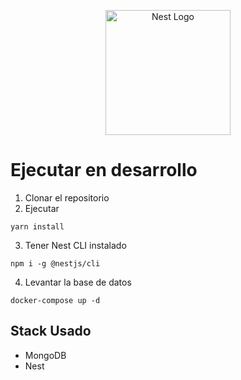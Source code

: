 <p align="center">
  <a href="http://nestjs.com/" target="blank"><img src="https://nestjs.com/img/logo-small.svg" width="200" alt="Nest Logo" /></a>
</p>

# Ejecutar en desarrollo 

1. Clonar el repositorio
2. Ejecutar

```
yarn install

```

3. Tener Nest CLI instalado

```
npm i -g @nestjs/cli

```

4. Levantar la base de datos

```
docker-compose up -d

```

## Stack Usado 

* MongoDB
* Nest